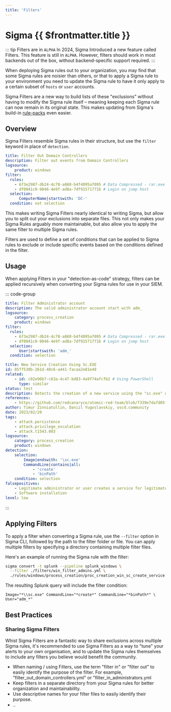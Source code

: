 ```yaml
---
title: 'Filters'
---
```


# Sigma {{ $frontmatter.title }}

::: tip Filters are in `ALPHA`
In 2024, Sigma Introduced a new feature called Filters. This feature is still in `ALPHA`. However, filters should work in most backends out of the box, without backend-specific support required.
:::

When deploying Sigma rules out to your organization, you may find that some Sigma rules are noisier than others, or that to apply a Sigma rule to your environment you need to update the Sigma rule to have it only apply to a certain subset of `hosts` or `user` accounts.

Sigma Filters are a new way to build lists of these "exclusions" without having to modify the Sigma rule itself – meaning keeping each Sigma rule can now remain in its original state. This makes updating from Sigma's build-in [rule-packs](https://github.com/SigmaHQ/sigma/releases) even easier.

## Overview

Sigma Filters resemble Sigma rules in their structure, but use the `filter` keyword in place of `detection`.

```yaml
title: Filter Out Domain Controllers
description: Filter out events from Domain Controllers
logsource:
    product: windows
filter:
  rules:
    - 6f3e2987-db24-4c78-a860-b4f4095a7095 # Data Compressed - rar.exe
    - df0841c0-9846-4e9f-ad8a-7df91571771b # Login on jump host
  selection:
      ComputerName|startswith: 'DC-'
  condition: not selection
```

This makes writing Sigma Filters nearly identical to writing Sigma, but allow you to split out your exclusions into separate files. This not only makes your Sigma Rules arguably more maintainable, but also allow you to apply the same filter to multiple Sigma rules.

Filters are used to define a set of conditions that can be applied to Sigma rules to exclude or include specific events based on the conditions defined in the filter.



## Usage

When applying Filters in your "detection-as-code" strategy, filters can be applied recursively when converting your Sigma rules for use in your SIEM.


::: code-group

```yaml [./filters/win_filter_admins.yml]
title: Filter Administrator account
description: The valid administrator account start with adm_
logsource:
    category: process_creation
    product: windows
filter:
  rules:
    - 6f3e2987-db24-4c78-a860-b4f4095a7095 # Data Compressed - rar.exe
    - df0841c0-9846-4e9f-ad8a-7df91571771b # Login on jump host
  selection:
      User|startswith: 'adm_'
  condition: selection
```

```yaml [./rules/windows/process_creation/proc_creation_win_sc_create_service.yml]
title: New Service Creation Using Sc.EXE
id: 85ff530b-261d-48c6-a441-facaa2e81e48
related:
    - id: c02e96b7-c63a-4c47-bd83-4a9f74afcfb2 # Using PowerShell
      type: similar
status: test
description: Detects the creation of a new service using the "sc.exe" utility.
references:
    - https://github.com/redcanaryco/atomic-red-team/blob/f339e7da7d05f6057fdfcdd3742bfcf365fee2a9/atomics/T1543.003/T1543.003.md
author: Timur Zinniatullin, Daniil Yugoslavskiy, oscd.community
date: 2023/02/20
tags:
    - attack.persistence
    - attack.privilege_escalation
    - attack.t1543.003
logsource:
    category: process_creation
    product: windows
detection:
    selection:
        Image|endswith: '\sc.exe'
        CommandLine|contains|all:
            - 'create'
            - 'binPath'
    condition: selection
falsepositives:
    - Legitimate administrator or user creates a service for legitimate reasons.
    - Software installation
level: low
```
:::

## Applying Filters

To apply a filter when converting a Sigma rule, use the `--filter` option in Sigma CLI, followed by the path to the filter folder or file. You can apply multiple filters by specifying a directory containing multiple filter files.

Here's an example of running the Sigma rule with the filter:

```bash
sigma convert -t splunk --pipeline splunk_windows \
  --filter ./filters/win_filter_admins.yml \
  ./rules/windows/process_creation/proc_creation_win_sc_create_service.yml
```
The resulting Splunk query will include the filter condition:

```splunk
Image="*\\sc.exe" CommandLine="*create*" CommandLine="*binPath*" \
User="adm_*"
```

## Best Practices

### Sharing Sigma Filters

Whist Sigma Filters are a fantastic way to share exclusions across multiple Sigma rules, it's recommended to use Sigma Filters as a way to "tune" your alerts to your own organisation, and to update the Sigma rules themselves to include any filters you believe would benefit the community.





- When naming / using Filters, use the term "filter in" or "filter out" to easily identify the purpose of the filter. For example, "filter_out_domain_controllers.yml" or "filter_in_administrators.yml
- Keep filters in a separate directory from your Sigma rules for better organization and maintainability.
- Use descriptive names for your filter files to easily identify their purpose.
- ..